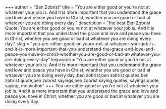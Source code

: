 +++
author = "Ben Zobrist"
title = "You are either good or you're not at whatever your job is. And it is more important that you understand the grace and love and peace you have in Christ, whether you are good or bad at whatever you are doing every day."
description = "the best Ben Zobrist Quote: You are either good or you're not at whatever your job is. And it is more important that you understand the grace and love and peace you have in Christ, whether you are good or bad at whatever you are doing every day."
slug = "you-are-either-good-or-youre-not-at-whatever-your-job-is-and-it-is-more-important-that-you-understand-the-grace-and-love-and-peace-you-have-in-christ-whether-you-are-good-or-bad-at-whatever-you-are-doing-every-day"
keywords = "You are either good or you're not at whatever your job is. And it is more important that you understand the grace and love and peace you have in Christ, whether you are good or bad at whatever you are doing every day.,ben zobrist,ben zobrist quotes,ben zobrist quote,ben zobrist sayings,ben zobrist saying,quotes, sayings,quote, saying, motivation"
+++
You are either good or you're not at whatever your job is. And it is more important that you understand the grace and love and peace you have in Christ, whether you are good or bad at whatever you are doing every day.
